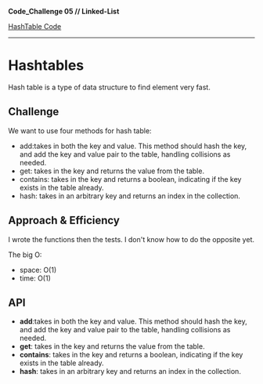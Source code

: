 **Code_Challenge 05 // Linked-List**


[HashTable Code](./hashtable.js)

----------------------

# Hashtables
<!-- Short summary or background information -->
Hash table is a type of data structure to find element very fast. 


## Challenge
<!-- Description of the challenge -->
We want to use four methods for hash table:
- add:takes in both the key and value. This method should hash the key, and add the key and value pair to the table, handling collisions as needed.
- get: takes in the key and returns the value from the table.
- contains: takes in the key and returns a boolean, indicating if the key exists in the table already.
- hash: takes in an arbitrary key and returns an index in the collection.

## Approach & Efficiency
<!-- What approach did you take? Why? What is the Big O space/time for this approach? -->

I wrote the functions then the tests. I don't know how to do the opposite yet.

The big O:
- space: O(1)
- time: O(1)

## API
<!-- Description of each method publicly available to your Linked List -->

- **add**:takes in both the key and value. This method should hash the key, and add the key and value pair to the table, handling collisions as needed.
- **get**: takes in the key and returns the value from the table.
- **contains**: takes in the key and returns a boolean, indicating if the key exists in the table already.
- **hash**: takes in an arbitrary key and returns an index in the collection.